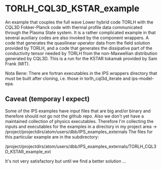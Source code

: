 # TORLH_CQL3D_KSTAR_example
An example that couples the full wave Lower hybrid code TORLH with the CQL3D Fokker-Planck
code with thermal profile data communicated through the Plasma State system.  It is a 
rather complicated example in that several auxiliary codes are also invoked by the component
wrappers.  A code that generates the quasilinear operator data from the field solution
provided by TORLH, and a code that generates the dissipative part of the conductivity tensor
needed by TORLH from the non-Maxwellian distribution generated by CQL3D.  This is a run for
the KSTAR tokamak provided by Sam Frank (MIT).

Nota Bene:  There are fortran executables in the IPS wrappers directory that must be built
after cloning, i.e. those in torlh_cql3d_iterate and ips-model-epa.


##  Caveat (temporay I expect)
Some of the IPS examples have input files that are big and/or binary and therefore should
not go not the github repo.  Also we don't yet have a maintained collection of physics
executables.  Therefore I'm collecting the inputs and executables for the examples in a
directory in my project area -> /project/projectdirs/atom/users/dbb/IPS_examples_externals
The files for this particular example are in the subdirectory:

/project/projectdirs/atom/users/dbb/IPS_examples_externals/TORLH_CQL3D_KSTAR_example_ext

It's not very satisfactory but until we find a better solution ...
